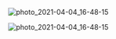 
![photo_2021-04-04_16-48-15](https://user-images.githubusercontent.com/78889189/113513286-49f79880-9569-11eb-8ef1-95c8bb23842c.jpg)

![photo_2021-04-04_16-48-15](https://user-images.githubusercontent.com/78889189/113514361-56322480-956e-11eb-875f-b14fc0c57714.png)

